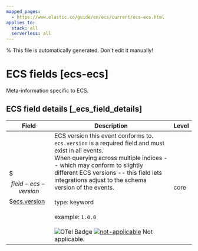 ```yaml
---
mapped_pages:
  - https://www.elastic.co/guide/en/ecs/current/ecs-ecs.html
applies_to:
  stack: all
  serverless: all
---
```

% This file is automatically generated. Don't edit it manually!

# ECS fields [ecs-ecs]

Meta-information specific to ECS.

## ECS field details [_ecs_field_details]

| Field | Description | Level |
| --- | --- | --- |
| $$$field-ecs-version$$$[ecs.version](#field-ecs-version) | ECS version this event conforms to. `ecs.version` is a required field and must exist in all events.<br>When querying across multiple indices -- which may conform to slightly different ECS versions -- this field lets integrations adjust to the schema version of the events.<br><br>type: keyword<br><br>example: `1.0.0`<br><br>![OTel Badge](https://img.shields.io/badge/OpenTelemetry-4a5ca6?style=flat&logo=opentelemetry) [![not-applicable](https://img.shields.io/badge/n%2Fa-f2f4fb?style=flat)](/reference/ecs-opentelemetry.md#ecs-opentelemetry-relation) Not applicable. | core |


